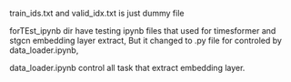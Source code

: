train_ids.txt and valid_idx.txt is just dummy file

forTEst_ipynb dir have testing ipynb files that used for timesformer and stgcn embedding layer extract, But it changed to .py file for controled by data_loader.ipynb,

data_loader.ipynb control all task that extract embedding layer.